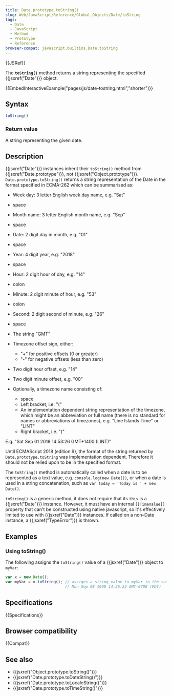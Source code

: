 ```yaml
---
title: Date.prototype.toString()
slug: Web/JavaScript/Reference/Global_Objects/Date/toString
tags:
  - Date
  - JavaScript
  - Method
  - Prototype
  - Reference
browser-compat: javascript.builtins.Date.toString
---
```

{{JSRef}}

The **`toString()`** method returns a string representing the specified
{{jsxref("Date")}} object.

{{EmbedInteractiveExample("pages/js/date-tostring.html","shorter")}}

## Syntax

```js
toString()
```

### Return value

A string representing the given date.

## Description

{{jsxref("Date")}} instances inherit their `toString()` method from
{{jsxref("Date.prototype")}}, not
{{jsxref("Object.prototype")}}. `Date.prototype.toString()` returns a
string representation of the Date in the format specified in ECMA-262 which can
be summarised as:

- Week day: 3 letter English week day name, e.g. "Sat"
- space
- Month name: 3 letter English month name, e.g. "Sep"
- space
- Date: 2 digit day in month, e.g. "01"
- space
- Year: 4 digit year, e.g. "2018"
- space
- Hour: 2 digit hour of day, e.g. "14"
- colon
- Minute: 2 digit minute of hour, e.g. "53"
- colon
- Second: 2 digit second of minute, e.g. "26"
- space
- The string "GMT"
- Timezone offset sign, either:

  - "+" for positive offsets (0 or greater)
  - "-" for negative offsets (less than zero)

- Two digit hour offset, e.g. "14"
- Two digit minute offset, e.g. "00"
- Optionally, a timezone name consisting of:

  - space
  - Left bracket, i.e. "("
  - An implementation dependent string representation of the timezone, which
    might be an abbreviation or full name (there is no standard for names or
    abbreviations of timezones), e.g. "Line Islands Time" or "LINT"
  - Right bracket, i.e. ")"

E.g. "Sat Sep 01 2018 14:53:26 GMT+1400 (LINT)"

Until ECMAScript 2018 (edition 9), the format of the string returned by
`Date.prototype.toString` was implementation dependent. Therefore it should not
be relied upon to be in the specified format.

The `toString()` method is automatically called when a date is to be represented
as a text value, e.g. `console.log(new Date())`, or when a date is used in a
string concatenation, such as `var today = 'Today is ' + new Date()`.

`toString()` is a generic method, it does not require that its `this` is a
{{jsxref("Date")}} instance. However, it must have an internal
`[[TimeValue]]` property that can't be constructed using native javascript, so
it's effectively limited to use with {{jsxref("Date")}} instances. If
called on a non–Date instance, a {{jsxref("TypeError")}} is thrown.

## Examples

### Using toString()

The following assigns the `toString()` value of a {{jsxref("Date")}}
object to `myVar`:

```js
var x = new Date();
var myVar = x.toString(); // assigns a string value to myVar in the same format as:
                          // Mon Sep 08 1998 14:36:22 GMT-0700 (PDT)
```

## Specifications

{{Specifications}}

## Browser compatibility

{{Compat}}

## See also

- {{jsxref("Object.prototype.toString()")}}
- {{jsxref("Date.prototype.toDateString()")}}
- {{jsxref("Date.prototype.toLocaleString()")}}
- {{jsxref("Date.prototype.toTimeString()")}}
